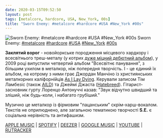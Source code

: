 ```yaml
---
date: 2020-03-15T09:52:50
layout: post
tags: [metalcore, hardcore, USA, New_York, 00s]
title: "Sworn Enemy: #metalcore #hardcore #USA #New_York #00s"
---
```

![Sworn Enemy: #metalcore #hardcore #USA #New_York #00s](/assets/photos/photo_921@15-03-2020_09-52-50.jpg)
Sworn Enemy: [#metalcore](/tags/#metalcore) [#hardcore](/tags/#hardcore) [#USA](/tags/#USA) [#New_York](/tags/#New_York) [#00s](/tags/#00s)

**Заклятий ворог** - новойоркське породження місцевого хардкору і всесвітнього треш-металу (у котрих [дуже міцний дебютний альбом](https://t.me/vast_space_unexplored/3049)), у 2009 році випустили четвертий альбом &quot;Всесвітнє панування&quot;, з більшим ухилом в металкор, ніж попередня творчість. І - це єдиний їх альбом, на котрому з ними грає Джордан Манчіно із християнських металкорних каліфорнійців [As I Lay Dying](https://t.me/vast_space_unexplored/3182). Керували записом Тім Ламбезіс (також [AILD](https://t.me/vast_space_unexplored/3182)) та Джеймі Джаста ([Hatebreed](https://t.me/vast_space_unexplored/3073)). Гітарист-засновник гурту Лоренцо Антонуччі казав: &quot;Звук відчутно швидший та зліший, ніж будь-коли, і набагато грубіший.&quot;

Музично це металкор із фірмовим &quot;пацанським&quot; скрім-харш-вокалом. Текстів не оприлюднено, але загальною тематикою творчості **S.E.** є соціальна нерівність та антифашизм.

[APPLE MUSIC](https://music.apple.com/cl/album/total-world-domination/1045282170) | [SPOTIFY](https://open.spotify.com/album/2HpeVttvV3SoaIPav12RtJ) | [DEEZER](https://www.deezer.com/album/11321050?utm_source=deezer&amp;utm_content=album-11321050&amp;utm_term=1601611822_1584258558&amp;utm_medium=web) | [GOOGLE MUSIC](https://play.google.com/music/m/B3dn4tgqf3g63qze74gaf52cqci?t=Total_World_Domination_-_Sworn_Enemy) | [YOUTUBE](https://www.youtube.com/playlist?list=PLowYsSpHAf_dRER7TzIsRO1etzXvDIOXI) | [RUTRACKER](https://rutracker.org/forum/viewtopic.php?t=3734254)